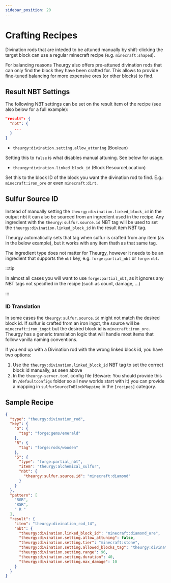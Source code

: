 ```yaml
---
sidebar_position: 20
---
```


# Crafting Recipes

Divination rods that are inteded to be attuned manually by shift-clicking the target block can use a regular minecraft recipe (e.g. `minecraft:shaped`).

For balancing reasons Theurgy also offers pre-attuned divination rods that can only find the block they have been crafted for. This allows to provide fine-tuned balancing for more expensive ores (or other blocks) to find.

## Result NBT Settings

The following NBT settings can be set on the result item of the recipe (see also below for a full example):

```json
"result": {
  "nbt": {
    ...
  }
}
```

* `theurgy:divination.setting.allow_attuning` (Boolean)

Setting this to `false` is what disables manual attuning. See below for usage.

* `theurgy:divination.linked_block_id` (Block ResourceLocation)

Set this to the block ID of the block you want the divination rod to find. 
E.g.: `minecraft:iron_ore` or even `minecraft:dirt`.

## Sulfur Source ID

Instead of manually setting the `theurgy:divination.linked_block_id` in the output nbt it can also be sourced from an ingredient used in the recipe.
Any ingredient with the `theurgy:sulfur.source.id` NBT tag will be used to set the `theurgy:divination.linked_block_id` in the result item NBT tag.

Theurgy automatically sets that tag when sulfur is crafted from any item (as in the below example), but it works with any item thath as that same tag.

The ingredient type does not matter for Theurgy, however it needs to be an ingredient that supports the `nbt` key, e.g. `forge:partial_nbt` or `forge:nbt`. 

:::tip

In almost all cases you will want to use `forge:partial_nbt`, as it ignores any NBT tags not specified in the recipe (such as count, damage, ...)

:::

### ID Translation

In some cases the `theurgy:sulfur.source.id` might not match the desired block id. If sulfur is crafted from an iron ingot, the source will be `minecraft:iron_ingot` but the desired block id is `minecraft:iron_ore`. Theurgy has a generic translation logic that will handle most items that follow vanilla naming conventions. 

If you end up with a Divination rod with the wrong linked block id, you have two options:

1. Use the `theurgy:divination.linked_block_id` NBT tag to set the correct block id manually, as seen above
2. In the `theurgy-server.toml` config file (Beware: You should provide this in `/defaultconfigs` folder so all new worlds start with it) you can provide a mapping in `sulfurSourceToBlockMapping` in the `[recipes]` category.  

## Sample Recipe 

```json
{
  "type": "theurgy:divination_rod",
  "key": {
    "G": {
      "tag": "forge:gems/emerald"
    },
    "R": {
      "tag": "forge:rods/wooden"
    },
    "S": {
      "type": "forge:partial_nbt",
      "item": "theurgy:alchemical_sulfur",
      "nbt": {
        "theurgy:sulfur.source.id": "minecraft:diamond"
      }
    }
  },
  "pattern": [
    "RGR",
    "RSR",
    " R "
  ],
  "result": {
    "item": "theurgy:divination_rod_t4",
    "nbt": {
      "theurgy:divination.linked_block_id": "minecraft:diamond_ore",
      "theurgy:divination.setting.allow_attuning": false,
      "theurgy:divination.setting.tier": "minecraft:stone",
      "theurgy:divination.setting.allowed_blocks_tag": "theurgy:divination_rod_t4_allowed_blocks",
      "theurgy:divination.setting.range": 96,
      "theurgy:divination.setting.duration": 40,
      "theurgy:divination.setting.max_damage": 10
    }
  }
}
```
